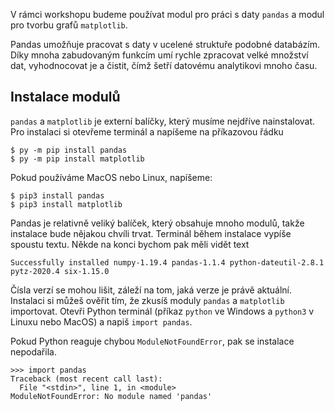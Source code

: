V rámci workshopu budeme používat modul pro práci s daty `pandas` a modul pro tvorbu grafů `matplotlib`. 

Pandas umožňuje pracovat s daty v ucelené struktuře podobné databázím. Díky mnoha zabudovaným funkcím umí rychle zpracovat velké množství dat, vyhodnocovat je a čistit, čímž šetří datovému analytikovi mnoho času.

## Instalace modulů

`pandas` a `matplotlib` je externí balíčky, který musíme nejdříve nainstalovat. Pro instalaci si otevřeme terminál a napíšeme na příkazovou řádku

```shell
$ py -m pip install pandas
$ py -m pip install matplotlib
```

Pokud používáme MacOS nebo Linux, napíšeme:

```shell
$ pip3 install pandas
$ pip3 install matplotlib
```

Pandas je relativně veliký balíček, který obsahuje mnoho modulů, takže instalace bude nějakou chvíli trvat. Terminál během instalace vypíše spoustu textu. Někde na konci bychom pak měli vidět text

```shell
Successfully installed numpy-1.19.4 pandas-1.1.4 python-dateutil-2.8.1 pytz-2020.4 six-1.15.0
```

Čísla verzí se mohou lišit, záleží na tom, jaká verze je právě aktuální. Instalaci si můžeš ověřit tím, že zkusíš moduly `pandas` a `matplotlib` importovat. Otevři Python terminál (příkaz `python` ve Windows a `python3` v Linuxu nebo MacOS) a napiš `import pandas`.

Pokud Python reaguje chybou `ModuleNotFoundError`, pak se instalace nepodařila.

```
>>> import pandas
Traceback (most recent call last):
  File "<stdin>", line 1, in <module>
ModuleNotFoundError: No module named 'pandas'
```

